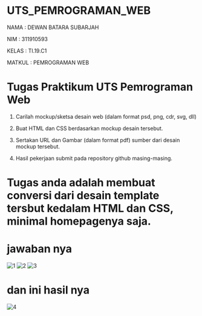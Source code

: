 # UTS_PEMROGRAMAN_WEB 

NAMA : DEWAN BATARA SUBARJAH 

NIM : 311910593

KELAS : TI.19.C1

MATKUL : PEMROGRAMAN WEB 

# Tugas Praktikum UTS Pemrograman Web

1. Carilah mockup/sketsa desain web (dalam format psd, png, cdr, svg, dll)

2. Buat HTML dan CSS berdasarkan mockup desain tersebut.

3. Sertakan URL dan Gambar (dalam format pdf) sumber dari desain mockup tersebut.

4. Hasil pekerjaan submit pada repository github masing-masing.

# Tugas anda adalah membuat conversi dari desain template tersbut kedalam HTML dan CSS, minimal homepagenya saja.

# jawaban nya 

![1](https://user-images.githubusercontent.com/56387936/117285146-50897080-ae85-11eb-9f2e-0623d73b2080.PNG)
![2](https://user-images.githubusercontent.com/56387936/117285192-5e3ef600-ae85-11eb-826b-03e21e7576ed.PNG)
![3](https://user-images.githubusercontent.com/56387936/117285220-69922180-ae85-11eb-8978-001a8d7f947f.PNG)

# dan ini hasil nya 

![4](https://user-images.githubusercontent.com/56387936/117285298-7f074b80-ae85-11eb-86c2-0f6172b19af3.PNG)
